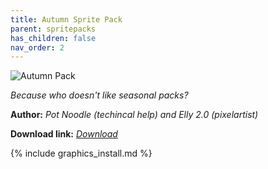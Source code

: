 ```yaml
---
title: Autumn Sprite Pack
parent: spritepacks
has_children: false
nav_order: 2
---
```


![Autumn Pack](https://cdn.discordapp.com/attachments/703234077167452161/703626179508174848/unknown.png)

*Because who doesn't like seasonal packs?*

**Author:** *Pot Noodle (techincal help) and Elly 2.0 (pixelartist)*

**Download link:** *[Download](https://drive.google.com/file/d/1FVIibQmrFthjlFbq4PlTaBlMxHnAgnlM/view?usp=sharing)*

{% include graphics_install.md %}


